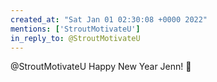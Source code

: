 ```yaml
---
created_at: "Sat Jan 01 02:30:08 +0000 2022"
mentions: ['StroutMotivateU']
in_reply_to: @StroutMotivateU
---
```


@StroutMotivateU Happy New Year Jenn! 🎉